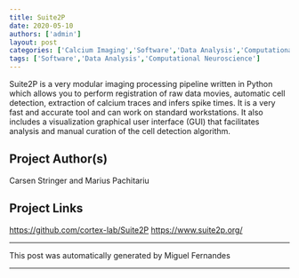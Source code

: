 ```yaml
---
title: Suite2P
date: 2020-05-10
authors: ['admin']
layout: post
categories: ['Calcium Imaging','Software','Data Analysis','Computational Neuroscience']
tags: ['Software','Data Analysis','Computational Neuroscience']
---
```

Suite2P is a very modular imaging processing pipeline written in Python which allows you to perform registration of raw data movies, automatic cell detection, extraction of calcium traces and infers spike times. It is a very fast and accurate tool and can work on standard workstations. It also includes a visualization graphical user interface (GUI) that facilitates analysis and manual curation of the cell detection algorithm.
## Project Author(s)
Carsen Stringer and Marius Pachitariu
## Project Links
https://github.com/cortex-lab/Suite2P
https://www.suite2p.org/
***
This post was automatically generated by
Miguel Fernandes
***
